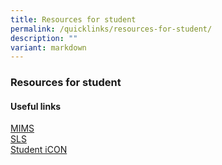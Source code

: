```yaml
---
title: Resources for student
permalink: /quicklinks/resources-for-student/
description: ""
variant: markdown
---
```

### Resources for student

#### Useful links
[MIMS](https://idp.mims.moe.gov.sg/nidp/saml2/sso)<br>
[SLS](https://learning.moe.edu.sg)<br>
[Student iCON](https://workspace.google.com/dashboard)<br>